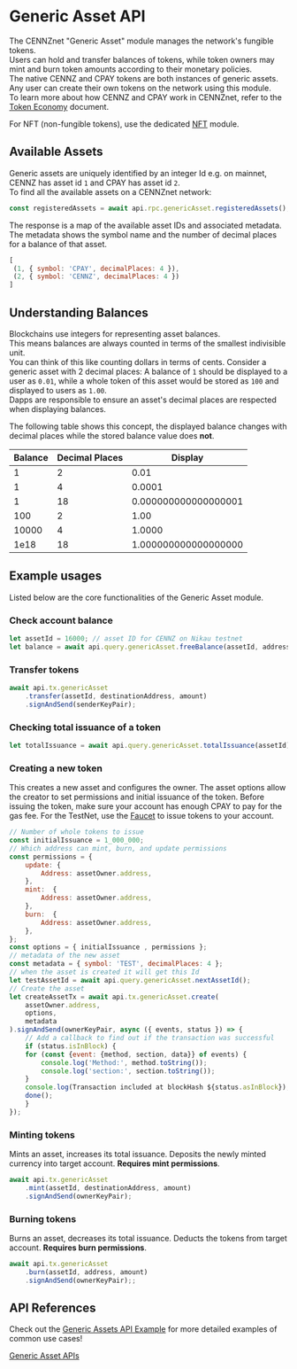 # Generic Asset API

The CENNZnet "Generic Asset" module manages the network's fungible tokens.  
Users can hold and transfer balances of tokens, while token owners may mint and burn token amounts according to their monetary policies.  
The native CENNZ and CPAY tokens are both instances of generic assets.  
Any user can create their own tokens on the network using this module.  
To learn more about how CENNZ and CPAY work in CENNZnet, refer to the [Token Economy](/Dapp-development/Guides/Token-Economy) document.  

For NFT (non-fungible tokens), use the dedicated [NFT](Runtime-modules/NFT) module. 

## Available Assets
Generic assets are uniquely identified by an integer Id e.g. on mainnet, CENNZ has asset id `1` and CPAY has asset id `2`.  
To find all the available assets on a CENNZnet network:
```js
const registeredAssets = await api.rpc.genericAsset.registeredAssets();
```

The response is a map of the available asset IDs and associated metadata. The metadata shows the symbol name and the number of decimal places for a balance of that asset.
```js
[
 (1, { symbol: 'CPAY', decimalPlaces: 4 }),
 (2, { symbol: 'CENNZ', decimalPlaces: 4 })
]
```

## Understanding Balances
Blockchains use integers for representing asset balances.  
This means balances are always counted in terms of the smallest indivisible unit.  
You can think of this like counting dollars in terms of cents.
Consider a generic asset with 2 decimal places:
A balance of `1` should be displayed to a user as `0.01`, while a whole token of this asset would be stored as `100`
and displayed to users as `1.00`.  
Dapps are responsible to ensure an asset's decimal places are respected when displaying balances.  

The following table shows this concept, the displayed balance changes with decimal places while the stored balance value does **not**.

|Balance|Decimal Places|Display|
|---|---|---|
|1|2|0.01|
|1|4|0.0001|
|1|18|0.000000000000000001|
|100|2|1.00|
|10000|4|1.0000|
|1e18|18|1.000000000000000000|

## Example usages

Listed below are the core functionalities of the Generic Asset module.

### Check account balance
```js
let assetId = 16000; // asset ID for CENNZ on Nikau testnet
let balance = await api.query.genericAsset.freeBalance(assetId, address);
```

### Transfer tokens
```js
await api.tx.genericAsset
    .transfer(assetId, destinationAddress, amount)
    .signAndSend(senderKeyPair);
```

### Checking total issuance of a token
```js
let totalIssuance = await api.query.genericAsset.totalIssuance(assetId);
```

### Creating a new token

This creates a new asset and configures the owner. The asset options allow the creator to set permissions and initial issuance of the token. Before issuing the token, make sure your account has enough CPAY to pay for the gas fee. For the TestNet, use the [Faucet](CENNZnet-infrastructures/CENNZnet-faucet) to issue tokens to your account.

```js
// Number of whole tokens to issue
const initialIssuance = 1_000_000;
// Which address can mint, burn, and update permissions
const permissions = {
    update: {
        Address: assetOwner.address,
    },
    mint:  {
        Address: assetOwner.address,
    },
    burn:  {
        Address: assetOwner.address,
    },
};
const options = { initialIssuance , permissions };
// metadata of the new asset
const metadata = { symbol: 'TEST', decimalPlaces: 4 };
// when the asset is created it will get this Id
let testAssetId = await api.query.genericAsset.nextAssetId();
// Create the asset
let createAssetTx = await api.tx.genericAsset.create(
    assetOwner.address,
    options,
    metadata
).signAndSend(ownerKeyPair, async ({ events, status }) => {
    // Add a callback to find out if the transaction was successful
    if (status.isInBlock) {
    for (const {event: {method, section, data}} of events) {
        console.log('Method:', method.toString());
        console.log('section:', section.toString());
    }
    console.log(Transaction included at blockHash ${status.asInBlock});
    done();
    }
});
```

### Minting tokens

Mints an asset, increases its total issuance. Deposits the newly minted currency into target account. **Requires mint permissions**.

```js
await api.tx.genericAsset
    .mint(assetId, destinationAddress, amount)
    .signAndSend(ownerKeyPair);
```

### Burning tokens

Burns an asset, decreases its total issuance. Deducts the tokens from target account. **Requires burn permissions**.
```js
await api.tx.genericAsset
    .burn(assetId, address, amount)
    .signAndSend(ownerKeyPair);;
```

## API References
Check out the [Generic Assets API Example](CENNZnet-API/Examples/API-examples-Generic-Assets) for more detailed examples of common use cases!

[Generic Asset APIs](https://raw.githubusercontent.com/cennznet/api.js/master/docs/cennznet/genericAsset.md ':include :type=tsdoc')
